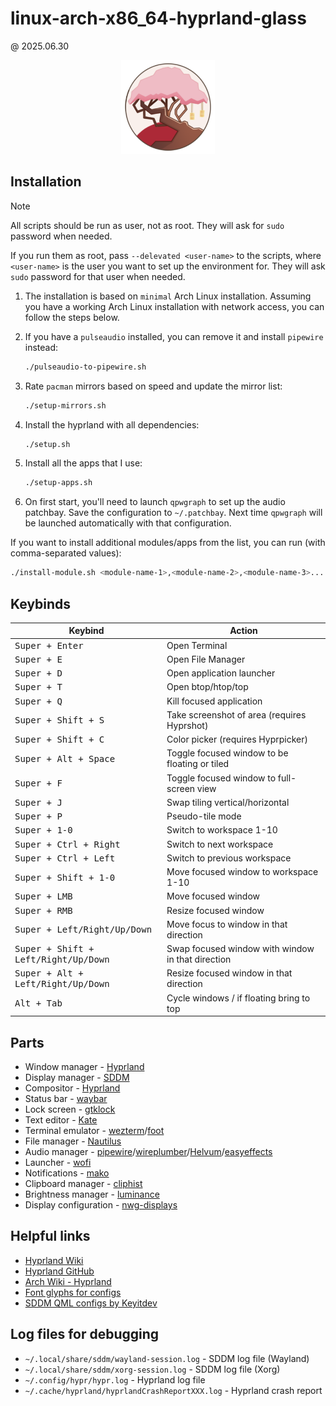 # linux-arch-x86_64-hyprland-glass
@ 2025.06.30

<p align="center">
  <img src="https://github.com/Kseen715/imgs/blob/main/sakura_kharune.png" title="Logo" alt="Logo" width="150" height="150"/>
</p>

## Installation

> [!NOTE]
> All scripts should be run as user, not as root. They will ask for `sudo` password when needed.
>
> If you run them as root, pass `--delevated <user-name>` to the scripts, where `<user-name>` is the user you want to set up the environment for. They will ask `sudo` password for that user when needed.

1. The installation is based on `minimal` Arch Linux installation. Assuming you have a working Arch Linux installation with network access, you can follow the steps below.
1. If you have a `pulseaudio` installed, you can remove it and install `pipewire` instead:

    ```bash
    ./pulseaudio-to-pipewire.sh
    ```

1. Rate `pacman` mirrors based on speed and update the mirror list:

    ```bash
    ./setup-mirrors.sh
    ```

1. Install the hyprland with all dependencies:

    ```bash
    ./setup.sh
    ```

1. Install all the apps that I use:

    ```bash
    ./setup-apps.sh
    ```

1. On first start, you'll need to launch `qpwgraph` to set up the audio patchbay. Save the configuration to `~/.patchbay`. Next time `qpwgraph` will be launched automatically with that configuration.

If you want to install additional modules/apps from the list, you can run (with comma-separated values):

```bash
./install-module.sh <module-name-1>,<module-name-2>,<module-name-3>...
```

## Keybinds

| Keybind | Action |
|---------|--------|
| <kbd>Super + Enter</kbd> | Open Terminal |
| <kbd>Super + E</kbd> | Open File Manager |
| <kbd>Super + D</kbd> | Open application launcher |
| <kbd>Super + T</kbd> | Open btop/htop/top |
| <kbd>Super + Q</kbd> | Kill focused application |
| <kbd>Super + Shift + S</kbd> | Take screenshot of area (requires Hyprshot) |
| <kbd>Super + Shift + C</kbd> | Color picker (requires Hyprpicker) |
| <kbd>Super + Alt + Space</kbd> | Toggle focused window to be floating or tiled |
| <kbd>Super + F</kbd> | Toggle focused window to full-screen view |
| <kbd>Super + J</kbd> | Swap tiling vertical/horizontal |
| <kbd>Super + P</kbd> | Pseudo-tile mode |
| <kbd>Super + 1-0</kbd> | Switch to workspace 1-10 |
| <kbd>Super + Ctrl + Right</kbd> | Switch to next workspace |
| <kbd>Super + Ctrl + Left</kbd> | Switch to previous workspace |
| <kbd>Super + Shift + 1-0</kbd> | Move focused window to workspace 1-10 |
| <kbd>Super + LMB</kbd> | Move focused window |
| <kbd>Super + RMB</kbd> | Resize focused window |
| <kbd>Super + Left/Right/Up/Down</kbd> | Move focus to window in that direction |
| <kbd>Super + Shift + Left/Right/Up/Down</kbd> | Swap focused window with window in that direction |
| <kbd>Super + Alt + Left/Right/Up/Down</kbd> | Resize focused window in that direction |
| <kbd>Alt + Tab</kbd> | Cycle windows / if floating bring to top |

## Parts

- Window manager - [Hyprland](https://github.com/hyprwm/Hyprland)
- Display manager - [SDDM](https://github.com/sddm/sddm)
- Compositor - [Hyprland](https://github.com/hyprwm/Hyprland)
- Status bar - [waybar](https://github.com/Alexays/Waybar)
- Lock screen - [gtklock](https://github.com/jovanlanik/gtklock)
- Text editor - [Kate](https://kate-editor.org/)
- Terminal emulator - [wezterm](https://github.com/wezterm/wezterm)/[foot](https://codeberg.org/dnkl/foot/)
- File manager - [Nautilus](https://apps.gnome.org/Nautilus/)
- Audio manager - [pipewire](https://pipewire.org/)/[wireplumber](https://gitlab.freedesktop.org/pipewire/wireplumber/)/[Helvum](https://gitlab.freedesktop.org/pipewire/helvum)/[easyeffects](https://github.com/wwmm/easyeffects)
- Launcher - [wofi](https://github.com/SimplyCEO/wofi)
- Notifications - [mako](https://github.com/emersion/mako)
- Clipboard manager - [cliphist](https://github.com/sentriz/cliphist)
- Brightness manager - [luminance](https://github.com/sidevesh/Luminance)
- Display configuration - [nwg-displays](https://github.com/nwg-piotr/nwg-displays)

## Helpful links

- [Hyprland Wiki](https://wiki.hyprland.org/)
- [Hyprland GitHub](https://github.com/hyprwm/Hyprland)
- [Arch Wiki - Hyprland](https://wiki.archlinux.org/title/Hyprland)
- [Font glyphs for configs](https://nerdfonts.ytyng.com/)
- [SDDM QML configs by Keyitdev](https://github.com/Keyitdev/sddm-astronaut-theme)

## Log files for debugging

- `~/.local/share/sddm/wayland-session.log` - SDDM log file (Wayland)
- `~/.local/share/sddm/xorg-session.log` - SDDM log file (Xorg)
- `~/.config/hypr/hypr.log` - Hyprland log file
- `~/.cache/hyprland/hyprlandCrashReportXXX.log` - Hyprland crash report
